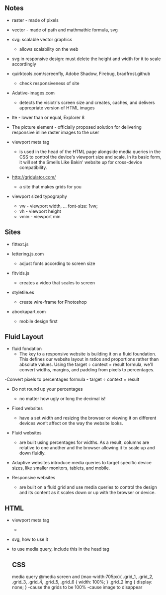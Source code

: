 

Notes
--------------------------------------------------------


- raster - made of pixels

- vector - made of path and mathmathic formula, svg

- svg: scalable vector graphics
	- allows scalability on the web

- svg in responsive design: must delete the height and 		width for it to scale accordingly

- quirktools.com/screenfly, Adobe Shadow, Firebug, bradfrost.github

	- check responsiveness of site

- Adative-images.com
	- detects the visiotr's screen size and creates, caches, and delivers appropriate version of HTML images

- lte - lower than or equal, Explorer 8

- The picture element - officially proposed solution for delivering responsive inline raster images to the user

- viewport meta tag
	- is used in the head of the HTML page alongside media queries in the CSS to control the device's viewport size and scale. In its basic form, it will set the Smells Like Bakin' website up for cross-device compatibility. 

- http://gridulator.com/
	- a site that makes grids for you

- viewport sized typography
	- vw - viewport width, ... font-size: 1vw;
	- vh - viewport height
	- vmin - viewport min



Sites  
--------------------------------------------------------

- fittext.js

- lettering.js.com
	- adjust fonts according to screen size

- fitvids.js
	- creates a video that scales to screen

- styletile.es
	- create wire-frame for Photoshop 

- abookapart.com
	- mobile design first



Fluid Layout
---------------------------------------------------------

- fluid fondation
	- The key to a responsive website is building it on a fluid foundation. This defines our website layout in ratios and proportions rather than absolute values. Using the target ÷ context = result formula, we'll convert widths, margins, and padding from pixels to percentages. 

-Convert pixels to percentages formula 
	- target ÷ context = result

- Do not round up your percentages
	-  no matter how ugly or 	long the decimal is!

- Fixed websites
	-  have a set width and resizing the browser or viewing it on different devices won’t affect on the way the website looks.

- Fluid websites 
	- are built using percentages for widths. As a result, columns are relative to one another and the browser allowing it to scale up and down fluidly.

- Adaptive websites 
	introduce media queries to target specific device sizes, like smaller monitors, tablets, and mobile.

- Responsive websites 
	- are built on a fluid grid and use media queries to control the design and its content as it scales down or up with the browser or device.






HTML
---------------------------------------------------------

- viewport meta tag
	- <meta name="viewport" content="width=device-width, initial-scale = 1.0, user-scalable = no"> 

- svg, how to use it
	 <object data="img/love-at-first-bite.svg" type="image/svg+xml" alt="Love at First Bite">

- to use media query, include this in the head tag
	 <link rel="stylesheet" href="css/style.css" type="text/css" media="screen">


CSS
---------------------------------------------------------

media query
	@media screen and (max-width:705px){ .grid_1, .grid_2, .grid_3, .grid_4, .grid_5, .grid_6 { 
	  width: 100%; 
	  }
	.grid_2 img {
	    display: none;
	  }
  		-cause the grids to be 100%
  		-cause image to disappear











